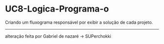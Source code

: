 # UC8-Logica-Programa-o
Criando um fluxograma responsável por exibir a solução de cada projeto.

------
alteração feita por Gabriel de nazaré -> SUPerchokki
